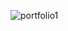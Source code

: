 ![portfolio1](https://user-images.githubusercontent.com/67832437/184632449-9a53b35e-5116-4a11-9b01-9f12fdd331f1.jpg)
